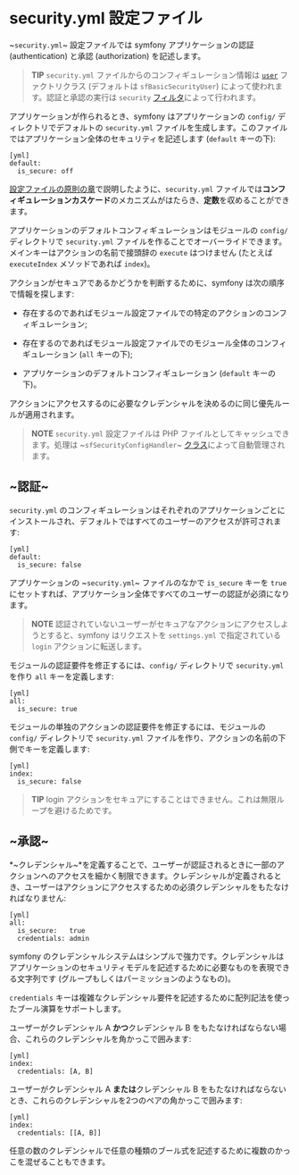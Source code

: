 security.yml 設定ファイル
========================

~`security.yml`~ 設定ファイルでは symfony アプリケーションの認証 (authentication) と承認 (authorization) を記述します。

>**TIP**
>`security.yml` ファイルからのコンフィギュレーション情報は [`user`](#chapter_05_user) ファクトリクラス (デフォルトは `sfBasicSecurityUser`) によって使われます。認証と承認の実行は `security` [フィルタ](#chapter_12_security)によって行われます。

アプリケーションが作られるとき、symfony はアプリケーションの `config/` ディレクトリでデフォルトの `security.yml` ファイルを生成します。このファイルではアプリケーション全体のセキュリティを記述します (`default` キーの下):

    [yml]
    default:
      is_secure: off

[設定ファイルの原則の章](#chapter_03)で説明したように、`security.yml` ファイルでは**コンフィギュレーションカスケード**のメカニズムがはたらき、**定数**を収めることができます。

アプリケーションのデフォルトコンフィギュレーションはモジュールの `config/` ディレクトリで `security.yml` ファイルを作ることでオーバーライドできます。メインキーはアクションの名前で接頭辞の `execute` はつけません (たとえば `executeIndex` メソッドであれば `index`)。

アクションがセキュアであるかどうかを判断するために、symfony は次の順序で情報を探します:

  * 存在するのであればモジュール設定ファイルでの特定のアクションのコンフィギュレーション;

  * 存在するのであればモジュール設定ファイルでのモジュール全体のコンフィギュレーション (`all` キーの下);

  * アプリケーションのデフォルトコンフィギュレーション (`default` キーの下)。

アクションにアクセスするのに必要なクレデンシャルを決めるのに同じ優先ルールが適用されます。

>**NOTE**
>`security.yml` 設定ファイルは PHP ファイルとしてキャッシュできます。処理は ~`sfSecurityConfigHandler`~ [クラス](#chapter_14_config_handlers_yml)によって自動管理されます。

~認証~
------

`security.yml` のコンフィギュレーションはそれぞれのアプリケーションごとにインストールされ、デフォルトではすべてのユーザーのアクセスが許可されます:

    [yml]
    default:
      is_secure: false

アプリケーションの ~`security.yml`~ ファイルのなかで `is_secure` キーを `true` にセットすれば、アプリケーション全体ですべてのユーザーの認証が必須になります。

>**NOTE**
>認証されていないユーザーがセキュアなアクションにアクセスしようとすると、symfony はリクエストを `settings.yml` で指定されている `login` アクションに転送します。

モジュールの認証要件を修正するには、`config/` ディレクトリで `security.yml` を作り `all` キーを定義します:

    [yml]
    all:
      is_secure: true

モジュールの単独のアクションの認証要件を修正するには、モジュールの `config/` ディレクトリで `security.yml` ファイルを作り、アクションの名前の下側でキーを定義します:

    [yml]
    index:
      is_secure: false

>**TIP**
>login アクションをセキュアにすることはできません。これは無限ループを避けるためです。

~承認~
------

*~クレデンシャル~*を定義することで、ユーザーが認証されるときに一部のアクションへのアクセスを細かく制限できます。クレデンシャルが定義されるとき、ユーザーはアクションにアクセスするための必須クレデンシャルをもたなければなりません:

    [yml]
    all:
      is_secure:   true
      credentials: admin

symfony のクレデンシャルシステムはシンプルで強力です。クレデンシャルはアプリケーションのセキュリティモデルを記述するために必要なものを表現できる文字列です (グループもしくはパーミッションのようなもの)。

`credentials` キーは複雑なクレデンシャル要件を記述するために配列記法を使ったブール演算をサポートします。

ユーザーがクレデンシャル A **かつ**クレデンシャル B をもたなければならない場合、これらのクレデンシャルを角かっこで囲みます:

    [yml]
    index:
      credentials: [A, B]

ユーザーがクレデンシャル A **または**クレデンシャル B をもたなければならないとき、これらのクレデンシャルを2つのペアの角かっこで囲みます:

    [yml]
    index:
      credentials: [[A, B]]

任意の数のクレデンシャルで任意の種類のブール式を記述するために複数のかっこを混ぜることもできます。
